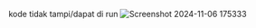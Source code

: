 kode tidak tampi/dapat di run
![Screenshot 2024-11-06 175333](https://github.com/user-attachments/assets/017954bc-a767-418c-a4ce-6cb62541442f)
